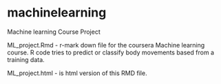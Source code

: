 # machinelearning
Machine learning Course Project

ML_project.Rmd - r-mark down file for the coursera Machine learning course. R code tries to predict or classify body movements based 
from a training data.  

ML_project.html - is html version of this RMD file.
